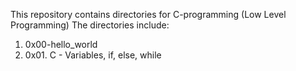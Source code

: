 This repository contains directories for C-programming (Low Level Programming)
The directories include:
1. 0x00-hello_world
2. 0x01. C - Variables, if, else, while
